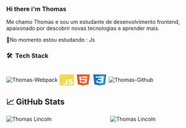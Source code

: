 ### Hi there i'm Thomas
<p>Me chamo Thomas e sou um estudante de desenvolvimento frontend, apaixonado por descobrir novas tecnologias e aprender mais.</p>

🌱No momento estou estudando : Js

### 🛠 &nbsp;Tech Stack
<div style="display: inline_block"><br>
  <img align="center" alt="Thomas-Webpack" height="30" width="30" src="https://raw.githubusercontent.com/webpack/media/master/logo/icon.png">  
  <img align="center" alt="Thomas-Js" height="30" width="40" src="https://raw.githubusercontent.com/devicons/devicon/master/icons/javascript/javascript-plain.svg">
  <img align="center" alt="Thomas-HTML" height="30" width="40" src="https://raw.githubusercontent.com/devicons/devicon/master/icons/html5/html5-original.svg">
  <img align="center" alt="Thomas-CSS" height="30" width="40" src="https://raw.githubusercontent.com/devicons/devicon/master/icons/css3/css3-original.svg">
  <img align="center" alt="Thomas-Github" height="30" width="40" src="https://icongr.am/devicon/github-original-wordmark.svg?size=128&color=000000">  
</div>

## &#x1f4c8; GitHub Stats

<div>
    <p align="left"><img height="170" width="45%" align="left" src="https://github-readme-stats.vercel.app/api/top-langs?username=ThomasLincoln&show_icons=true&locale=en&layout=compact&theme=radical"  alt="Thomas Lincoln"/></p> 
    <p><img align="right" height="170" width="45%" src="https://github-readme-streak-stats.herokuapp.com/?user=ThomasLincoln&theme=radical" alt="Thomas Lincoln" /></p>

</div>
